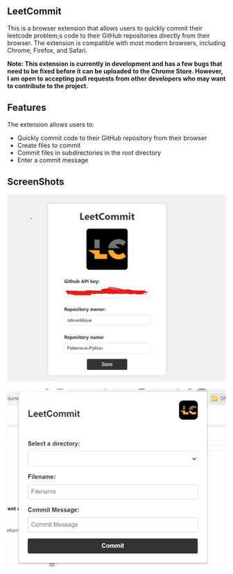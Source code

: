 ## LeetCommit

This is a browser extension that allows users to quickly commit their leetcode problem;s code to their GitHub repositories directly from their browser. The extension is compatible with most modern browsers, including Chrome, Firefox, and Safari.

**Note: This extension is currently in development and has a few bugs that need to be fixed before it can be uploaded to the Chrome Store. However, I am open to accepting pull requests from other developers who may want to contribute to the project.**

## Features

The extension allows users to:

- Quickly commit code to their GitHub repository from their browser
- Create files to commit
- Commit files in subdirectories in the root directory
- Enter a commit message

## ScreenShots

![Screenshot](screenshots/s1.png)

![Screenshot](screenshots/s2.png)
